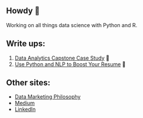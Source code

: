 ## Howdy 🤠
Working on all things data science with Python and R. 

## Write ups:
1. [Data Analytics Capstone Case Study](https://medium.com/data-marketing-philosophy/data-analytics-capstone-case-study-c3944c0c2be) 📝
2. [Use Python and NLP to Boost Your Resume](https://medium.com/data-marketing-philosophy/use-python-and-nlp-to-boost-your-resume-e4691a58bcc9) 👔 


## Other sites:
- [Data Marketing Philosophy](https://medium.com/data-marketing-philosophy)
- [Medium](https://haydavid.medium.com/)
- [LinkedIn](https://www.linkedin.com/in/haydavid/)

<!--
**hayitsdavid/hayitsdavid** is a ✨ _special_ ✨ repository because its `README.md` (this file) appears on your GitHub profile.

Here are some ideas to get you started:

- 🔭 I’m currently working on ...
- 🌱 I’m currently learning ...
- 👯 I’m looking to collaborate on ...
- 🤔 I’m looking for help with ...
- 💬 Ask me about ...
- 📫 How to reach me: ...
- 😄 Pronouns: ...
- ⚡ Fun fact: ...
-->

